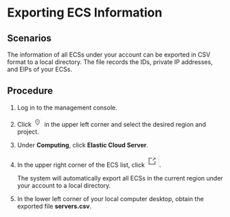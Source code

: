 # Exporting ECS Information<a name="EN-US_TOPIC_0060610074"></a>

## Scenarios<a name="section50407262175221"></a>

The information of all ECSs under your account can be exported in CSV format to a local directory. The file records the IDs, private IP addresses, and EIPs of your ECSs.

## Procedure<a name="section8755447183137"></a>

1.  Log in to the management console.
2.  Click  ![](figures/icon-region-0.png)  in the upper left corner and select the desired region and project.
3.  Under  **Computing**, click  **Elastic Cloud Server**.
4.  In the upper right corner of the ECS list, click  ![](figures/icon-export.png).

    The system will automatically export all ECSs in the current region under your account to a local directory.

5.  In the lower left corner of your local computer desktop, obtain the exported file  **servers.csv**.

